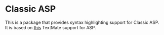# Classic ASP 

This is a package that provides syntax highlighting support for Classic ASP. It is based on [this](https://github.com/textmate/asp.tmbundle) TextMate support for ASP.